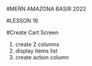 #MERN AMAZONA BASIR 2022

#LESSON 16

#Create Cart Screen

1. create 2 columns
2. display items list
3. create action column
